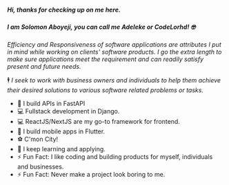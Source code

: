 ##### Hi, thanks for checking up on me here.  
##### I am Solomon Aboyeji, you can call me Adeleke or CodeLorhd! 🤓

_Efficiency and Responsiveness of software applications are attributes I put in mind while working on clients' software products. I go the extra length to make sure applications meet the requirement and can readily satisfy present and future needs._

🕴️ _I seek to work with business owners and individuals to help them achieve their desired solutions to various software related problems or tasks._

- 🔭 I build APIs in FastAPI
- 💻 Fullstack development in Django.
- 💻 ReactJS/NextJS are my go-to framework for frontend.
- 📱 I build mobile apps in Flutter.
- ⚽ C'mon City!
- 🌱 I keep learning and applying.
- ⚡ Fun Fact: I like coding and building products for myself, individuals and businesses.
- ⚡ Fun Fact: Never make a project look boring to me.

<!--
**codelorhd/codelorhd** is a ✨ _special_ ✨ repository because its `README.md` (this file) appears on your GitHub profile.

Here are some ideas to get you started:

- 🔭 I’m currently working on ...
- 🌱 I’m currently learning ...
- 👯 I’m looking to collaborate on ...
- 🤔 I’m looking for help with ...
- 💬 Ask me about ...
- 📫 How to reach me: ...
- 😄 Pronouns: ...
- ⚡ Fun fact: ...
-->
